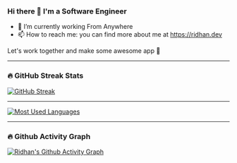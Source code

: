 ### Hi there 👋 I'm a Software Engineer

<!--
**ridhansholeh/ridhansholeh** is a ✨ _special_ ✨ repository because its `README.md` (this file) appears on your GitHub profile.

Here are some ideas to get you started:

- 🔭 I’m currently working on ...
- 🌱 I’m currently learning ...
- 👯 I’m looking to collaborate on ...
- 🤔 I’m looking for help with ...
- 💬 Ask me about ...
- 📫 How to reach me: ...
- 😄 Pronouns: ...
- ⚡ Fun fact: ...
-->
- 🔭 I’m currently working From Anywhere
- 📫 How to reach me: you can find more about me at https://ridhan.dev

Let's work together and make some awesome app 🎉

---
### 🔥 GitHub Streak Stats
[![GitHub Streak](https://streak-stats.ridhan.dev?user=ridhansholeh&theme=aura&locale=id)](https://ridhan.dev)

---
[![Most Used Languages](https://github-readme-stats.vercel.app/api/top-langs?username=ridhansholeh&layout=compact)](https://ridhan.dev)

---
### 🔥 Github Activity Graph
[![Ridhan's Github Activity Graph](https://github-readme-activity-graph.vercel.app/graph?username=ridhansholeh&bg_color=ffffff&color=003bd4&line=245ff8&point=403d3d&area=true&hide_border=true)](https://ridhan.dev)
